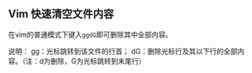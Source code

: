 ## Vim 快速清空文件内容 

在vim的普通模式下键入`ggdG`即可删除其中全部内容。

说明：
gg：光标跳转到该文件的行首；
dG：删除光标行及其以下行的全部内容。（注：d为删除，G为光标跳转到末尾行）
